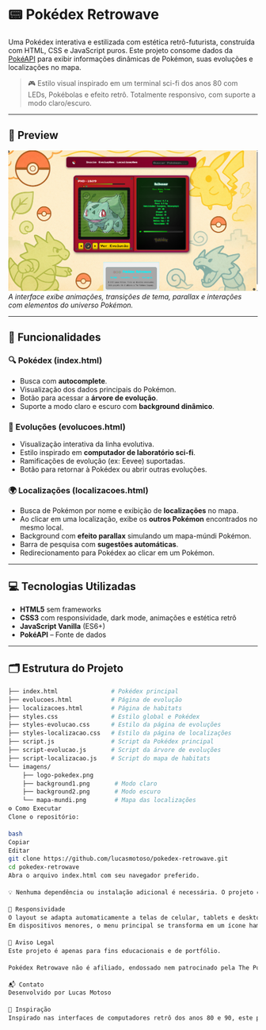 # 📟 Pokédex Retrowave

Uma Pokédex interativa e estilizada com estética retrô-futurista, construída com HTML, CSS e JavaScript puros. Este projeto consome dados da [PokéAPI](https://pokeapi.co/) para exibir informações dinâmicas de Pokémon, suas evoluções e localizações no mapa.

> 🎮 Estilo visual inspirado em um terminal sci-fi dos anos 80 com LEDs, Pokébolas e efeito retrô. Totalmente responsivo, com suporte a modo claro/escuro.

---

## 📸 Preview

![Preview da Pokédex](imagens/preview.png)  
*A interface exibe animações, transições de tema, parallax e interações com elementos do universo Pokémon.*

---

## 🧩 Funcionalidades

### 🔍 Pokédex (index.html)
- Busca com **autocomplete**.
- Visualização dos dados principais do Pokémon.
- Botão para acessar a **árvore de evolução**.
- Suporte a modo claro e escuro com **background dinâmico**.

### 🧬 Evoluções (evolucoes.html)
- Visualização interativa da linha evolutiva.
- Estilo inspirado em **computador de laboratório sci-fi**.
- Ramificações de evolução (ex: Eevee) suportadas.
- Botão para retornar à Pokédex ou abrir outras evoluções.

### 🌍 Localizações (localizacoes.html)
- Busca de Pokémon por nome e exibição de **localizações** no mapa.
- Ao clicar em uma localização, exibe os **outros Pokémon** encontrados no mesmo local.
- Background com **efeito parallax** simulando um mapa-múndi Pokémon.
- Barra de pesquisa com **sugestões automáticas**.
- Redirecionamento para Pokédex ao clicar em um Pokémon.

---

## 💻 Tecnologias Utilizadas

- **HTML5** sem frameworks
- **CSS3** com responsividade, dark mode, animações e estética retrô
- **JavaScript Vanilla** (ES6+)
- **PokéAPI** – Fonte de dados

---

## 🗂️ Estrutura do Projeto

```bash
├── index.html               # Pokédex principal
├── evolucoes.html           # Página de evolução
├── localizacoes.html        # Página de habitats
├── styles.css               # Estilo global e Pokédex
├── styles-evolucao.css      # Estilo da página de evoluções
├── styles-localizacao.css   # Estilo da página de localizações
├── script.js                # Script da Pokédex principal
├── script-evolucao.js       # Script da árvore de evoluções
├── script-localizacao.js    # Script do mapa de habitats
└── imagens/
    ├── logo-pokedex.png
    ├── background1.png       # Modo claro
    ├── background2.png       # Modo escuro
    └── mapa-mundi.png        # Mapa das localizações
⚙️ Como Executar
Clone o repositório:

bash
Copiar
Editar
git clone https://github.com/lucasmotoso/pokedex-retrowave.git
cd pokedex-retrowave
Abra o arquivo index.html com seu navegador preferido.

💡 Nenhuma dependência ou instalação adicional é necessária. O projeto é 100% client-side.

📱 Responsividade
O layout se adapta automaticamente a telas de celular, tablets e desktops.
Em dispositivos menores, o menu principal se transforma em um ícone hamburger funcional com escamoteamento suave.

🔐 Aviso Legal
Este projeto é apenas para fins educacionais e de portfólio.

Pokédex Retrowave não é afiliado, endossado nem patrocinado pela The Pokémon Company, Nintendo, Game Freak ou Creatures Inc. Todos os direitos sobre os personagens e marcas pertencem aos seus respectivos proprietários.

📬 Contato
Desenvolvido por Lucas Motoso

🧠 Inspiração
Inspirado nas interfaces de computadores retrô dos anos 80 e 90, este projeto busca unir nostalgia e interatividade para criar uma Pokédex diferente de tudo o que você já viu.